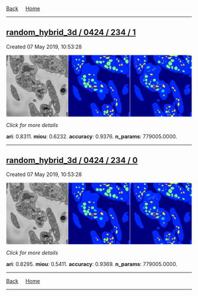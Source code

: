 
[Back](..)&nbsp;&nbsp;&nbsp;&nbsp;&nbsp;[Home](https://leapmanlab.github.io/snapshots)

---

<div class="summary"><a href="1"><h2>random_hybrid_3d / 0424 / 234 / 1</h2></a><p>Created 07 May 2019, 10:53:28
</p><a href="1"><img src="1/media/summary.png" align="center"></a><p>
<i>Click for more details</i>
</p></div>

**ari**: 0.8311. **miou**: 0.6232. **accuracy**: 0.9376. **n_params**: 779005.0000. 

---

<div class="summary"><a href="0"><h2>random_hybrid_3d / 0424 / 234 / 0</h2></a><p>Created 07 May 2019, 10:53:28
</p><a href="0"><img src="0/media/summary.png" align="center"></a><p>
<i>Click for more details</i>
</p></div>

**ari**: 0.8295. **miou**: 0.5411. **accuracy**: 0.9369. **n_params**: 779005.0000. 

---

[Back](..)&nbsp;&nbsp;&nbsp;&nbsp;&nbsp;[Home](https://leapmanlab.github.io/snapshots)

---
